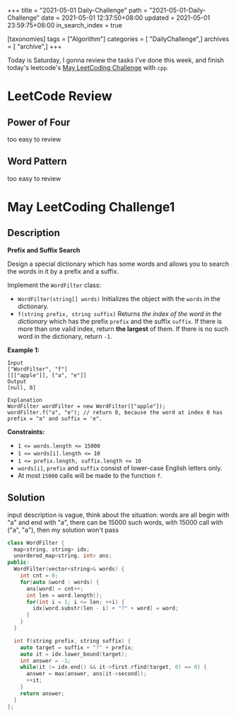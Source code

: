 +++
title = "2021-05-01 Daily-Challenge"
path = "2021-05-01-Daily-Challenge"
date = 2021-05-01 12:37:50+08:00
updated = 2021-05-01 23:59:75+08:00
in_search_index = true

[taxonomies]
tags = ["Algorithm"]
categories = [ "DailyChallenge",]
archives = [ "archive",]
+++

Today is Saturday, I gonna review the tasks I've done this week, and finish today's leetcode's [May LeetCoding Challenge](https://leetcode.com/explore/challenge/card/may-leetcoding-challenge-2021/598/week-1-may-1st-may-7th/3728/) with `cpp`.

<!-- more -->

# LeetCode Review

## Power of Four

too easy to review

## Word Pattern

too easy to review

# May LeetCoding Challenge1

## Description

**Prefix and Suffix Search**

Design a special dictionary which has some words and allows you to search the words in it by a prefix and a suffix.

Implement the `WordFilter` class:

- `WordFilter(string[] words)` Initializes the object with the `words` in the dictionary.
- `f(string prefix, string suffix)` Returns *the index of the word in the dictionary* which has the prefix `prefix` and the suffix `suffix`. If there is more than one valid index, return **the largest** of them. If there is no such word in the dictionary, return `-1`.

 

**Example 1:**

```
Input
["WordFilter", "f"]
[[["apple"]], ["a", "e"]]
Output
[null, 0]

Explanation
WordFilter wordFilter = new WordFilter(["apple"]);
wordFilter.f("a", "e"); // return 0, because the word at index 0 has prefix = "a" and suffix = 'e".
```

 

**Constraints:**

- `1 <= words.length <= 15000`
- `1 <= words[i].length <= 10`
- `1 <= prefix.length, suffix.length <= 10`
- `words[i]`, `prefix` and `suffix` consist of lower-case English letters only.
- At most `15000` calls will be made to the function `f`.

## Solution

input description is vague, think about the situation: words are all begin with "a" and end with "a", there can be 15000 such words, with 15000 call with ("a", "a"), then my solution won't pass

``` cpp
class WordFilter {
  map<string, string> idx;
  unordered_map<string, int> ans;
public:
  WordFilter(vector<string>& words) {
    int cnt = 0;
    for(auto &word : words) {
      ans[word] = cnt++;
      int len = word.length();
      for(int i = 1; i <= len; ++i) {
        idx[word.substr(len - i) + "?" + word] = word;
      }
    }
  }

  int f(string prefix, string suffix) {
    auto target = suffix + "?" + prefix;
    auto it = idx.lower_bound(target);
    int answer = -1;
    while(it != idx.end() && it->first.rfind(target, 0) == 0) {
      answer = max(answer, ans[it->second]);
      ++it;
    }
    return answer;
  }
};
```
